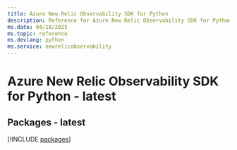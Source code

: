 ```yaml
---
title: Azure New Relic Observability SDK for Python
description: Reference for Azure New Relic Observability SDK for Python
ms.date: 04/18/2025
ms.topic: reference
ms.devlang: python
ms.service: newrelicobservability
---
```

# Azure New Relic Observability SDK for Python - latest
## Packages - latest
[!INCLUDE [packages](new-relic-observability-index.md)]